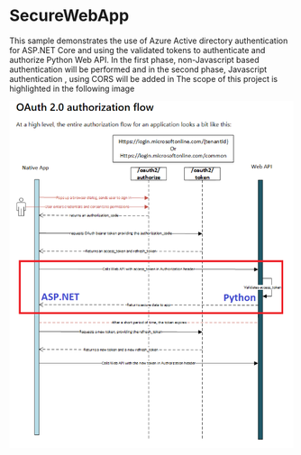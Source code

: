 # SecureWebApp
This sample demonstrates the use of Azure Active directory authentication for ASP.NET Core and using the validated tokens to authenticate and authorize Python Web API. In the first phase, non-Javascript based authentication will be performed and in the second phase, Javascript authentication , using CORS will be added in
The scope of this project is highlighted in the following image <p>
<img src="images/project-scope.png"/> 
  </P>
  
  
